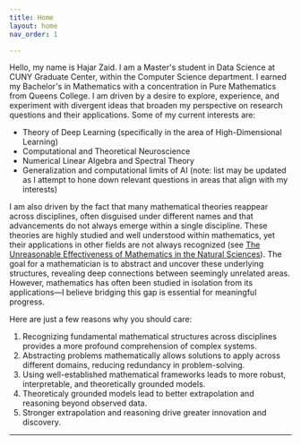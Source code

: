 ```yaml
---
title: Home
layout: home
nav_order: 1

---
```


Hello, my name is Hajar Zaid. I am a Master's student in Data Science at CUNY Graduate Center, within the Computer Science department. I earned my Bachelor's in Mathematics with a concentration in Pure Mathematics from Queens College. I am driven by a desire to explore, experience, and experiment with divergent ideas that broaden my perspective on research questions and their applications.
Some of my current interests are: 

* Theory of Deep Learning (specifically in the area of High-Dimensional Learning)
* Computational and Theoretical Neuroscience
* Numerical Linear Algebra and Spectral Theory
* Generalization and computational limits of AI
(note: list may be updated as I attempt to hone down relevant questions in areas that align with my interests)

I am also driven by the fact that many mathematical theories reappear across disciplines, often disguised under different names and that advancements do not always emerge within a single discipline. These theories are highly studied and well understood within mathematics, yet their applications in other fields are not always recognized (see [The Unreasonable Effectiveness of Mathematics in the Natural Sciences](https://www.maths.ed.ac.uk/~v1ranick/papers/wigner.pdf)). The goal for a mathematician is to abstract and uncover these underlying structures, revealing deep connections between seemingly unrelated areas. However, mathematics has often been studied in isolation from its applications—I believe bridging this gap is essential for meaningful progress.

Here are just a few reasons why you should care:

1. Recognizing fundamental mathematical structures across disciplines provides a more profound comprehension of complex systems. 
2. Abstracting problems mathematically allows solutions to apply across different domains, reducing redundancy in problem-solving.
3. Using well-established mathematical frameworks leads to more robust, interpretable, and theoretically grounded models.
4. Theoreticaly grounded models lead to better extrapolation and reasoning beyond observed data.
5. Stronger extrapolation and reasoning drive greater innovation and discovery.



----

